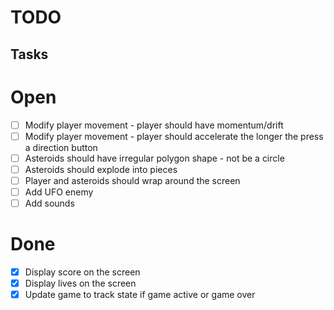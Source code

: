 # TODO

## Tasks

# Open
- [ ] Modify player movement - player should have momentum/drift
- [ ] Modify player movement - player should accelerate the longer the press a direction button
- [ ] Asteroids should have irregular polygon shape - not be a circle
- [ ] Asteroids should explode into pieces
- [ ] Player and asteroids should wrap around the screen
- [ ] Add UFO enemy
- [ ] Add sounds

# Done
- [x] Display score on the screen
- [x] Display lives on the screen
- [x] Update game to track state if game active or game over
